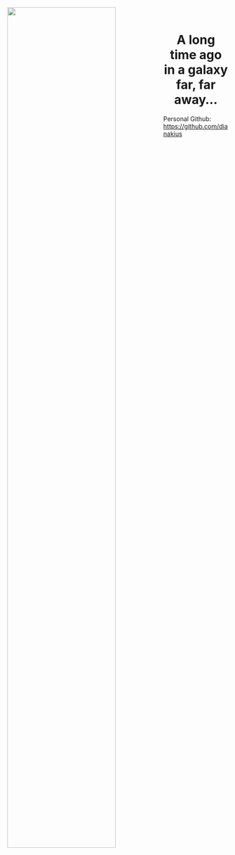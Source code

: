 ##
 
 <img align="left" src="https://media4.giphy.com/media/v1.Y2lkPTc5MGI3NjExeHM1MDByOWlxeHdwZHhuOWkwaHFoZnQ2dnVkMTZvanpxNWxxeHFtdiZlcD12MV9pbnRlcm5hbF9naWZfYnlfaWQmY3Q9Zw/eHdZZgmLheaqRT6kVX/giphy.gif" width="70%" style="display:inline;">
 <br>
<p align="center">
    <h1 align="center">A long time ago in a galaxy far, far away…</h1>
</p>

Personal Github: https://github.com/dianakius

